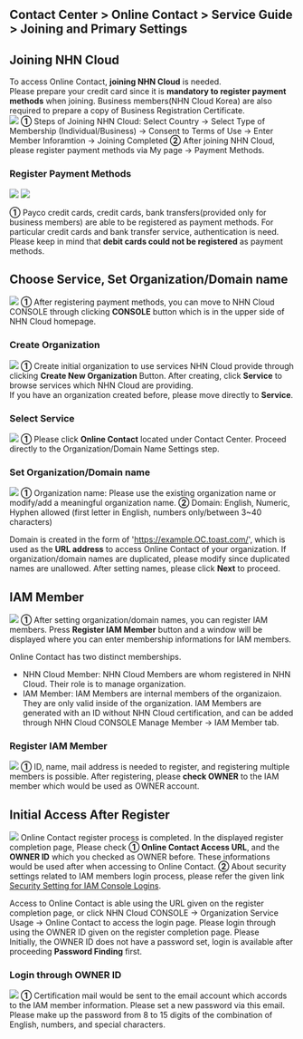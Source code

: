 ## Contact Center > Online Contact > Service Guide > Joining and Primary Settings

## Joining NHN Cloud 
To access Online Contact, **joining NHN Cloud** is needed.  
Please prepare your credit card since it is **mandatory to register payment methods** when joining. Business members(NHN Cloud Korea) are also required to prepare a copy of Business Registration Certificate.  
![](http://static.toastoven.net/prod_contact_center/1.3.1-(1)_en.png)
**①** Steps of Joining NHN Cloud: Select Country → Select Type of Membership (Individual/Business) → Consent to Terms of Use → Enter Member Inforamtion → Joining Completed
**②** After joining NHN Cloud, please register payment methods via My page → Payment Methods. 


### Register Payment Methods
![](http://static.toastoven.net/prod_contact_center/1.3.1-(2)_en.png)
![](http://static.toastoven.net/prod_contact_center/1.3.1-(3)_en.png)

**①** Payco credit cards, credit cards, bank transfers(provided only for business members) are able to be registered as payment methods. For particular credit cards and bank transfer service, authentication is need. 
Please keep in mind that **debit cards could not be registered** as payment methods.


## Choose Service, Set Organization/Domain name
![](http://static.toastoven.net/prod_contact_center/1.3.2-(1)_en.png)
**①** After registering payment methods, you can move to NHN Cloud CONSOLE through clicking **CONSOLE** button which is in the upper side of NHN Cloud homepage.  


### Create Organization
![](http://static.toastoven.net/prod_contact_center/1.3.2-(2)_en.png)
**①** Create initial organization to use services NHN Cloud provide through clicking **Create New Organization** Button. After creating, click **Service** to browse services which NHN Cloud are providing.  
If you have an organization created before, please move directly to **Service**. 

### Select Service
![](http://static.toastoven.net/prod_contact_center/1.3.2-(3)_en.png)
**①** Please click **Online Contact** located under Contact Center. Proceed directly to the Organization/Domain Name Settings step.


### Set Organization/Domain name
![](http://static.toastoven.net/prod_contact_center/1.3.2-(4)_en.png)
**①** Organization name: Please use the existing organization name or modify/add a meaningful organization name.
**②** Domain: English, Numeric, Hyphen allowed (first letter in English, numbers only/between 3~40 characters)

Domain is created in the form of 'https://example.OC.toast.com/', which is used as the **URL address** to access Online Contact of your organization.
If organization/domain names are duplicated, please modify since duplicated names are unallowed. After setting names, please click **Next** to proceed.

## IAM Member
![](http://static.toastoven.net/prod_contact_center/1.3.3-(1)_en.png)
**①** After setting organization/domain names, you can register IAM members. Press **Register IAM Member** button and a window will be displayed where you can enter membership informations for IAM members.

Online Contact has two distinct memberships.
- NHN Cloud Member: NHN Cloud Members are whom registered in NHN Cloud. Their role is to manage organization.
- IAM Member: IAM Members are internal members of the organizaion. They are only valid inside of the organization. IAM Members are generated with an ID without NHN Cloud certification, and can be added through NHN Cloud CONSOLE Manage Member → IAM Member tab. 


### Register IAM Member
![](http://static.toastoven.net/prod_contact_center/1.3.3-(2)_en.png)
**①** ID, name, mail address is needed to register, and registering multiple members is possible. After registering, please **check OWNER** to the IAM member which would be used as OWNER account.    


## Initial Access After Register
![](http://static.toastoven.net/prod_contact_center/1.3.4-(1)_en.png)
Online Contact register process is completed. In the displayed register completion page, 
Please check **① Online Contact Access URL**, and the **OWNER ID** which you checked as OWNER before. These informations would be used after when accessing to Online Contact. 
**②** About security settings related to IAM members login process, please refer the given link [Security Setting for IAM Console Logins](https://docs.toast.com/en/TOAST/en/console-guide/#security-setting-for-iam-console-logins).

Access to Online Contact is able using the URL given on the register completion page, or click NHN Cloud CONSOLE → Organization Service Usage → Online Contact to access the login page.
Please login through using the OWNER ID given on the register completion page. Please  
Initially, the OWNER ID does not have a password set, login is available after proceeding **Password Finding** first.


### Login through OWNER ID
![](http://static.toastoven.net/prod_contact_center/1.3.4-(2)_en.png)
**①** Certification mail would be sent to the email account which accords to the IAM member information. Please set a new password via this email.
Please make up the password from 8 to 15 digits of the combination of English, numbers, and special characters.
